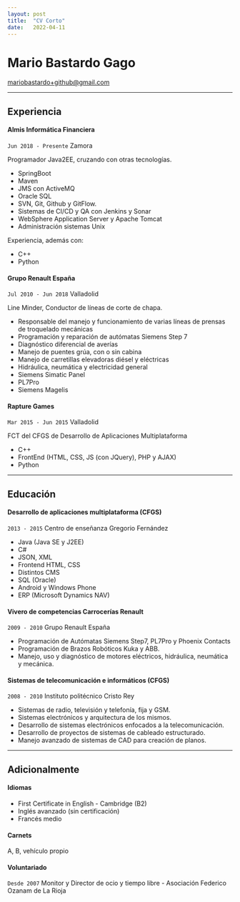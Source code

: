 ```yaml
---
layout: post
title:  "CV Corto"
date:   2022-04-11
---
```


# Mario Bastardo Gago
mariobastardo+github@gmail.com

---

## Experiencia

#### Almis Informática Financiera 
`Jun 2018 - Presente` Zamora

Programador Java2EE, cruzando con otras tecnologías.
* SpringBoot
* Maven
* JMS con ActiveMQ
* Oracle SQL
* SVN, Git, Github y GitFlow.
* Sistemas de CI/CD y QA con Jenkins y Sonar
* WebSphere Application Server y Apache Tomcat
* Administración sistemas Unix

Experiencia, además con:
* C++
* Python

#### Grupo Renault España 
`Jul 2010 - Jun 2018` Valladolid

Line Minder, Conductor de líneas de corte de chapa.

* Responsable del manejo y funcionamiento de varias líneas de prensas de troquelado mecánicas
* Programación y reparación de autómatas Siemens Step 7
* Diagnóstico diferencial de averías
* Manejo de puentes grúa, con o sin cabina
* Manejo de carretillas elevadoras diésel y eléctricas
* Hidráulica, neumática y electricidad general
* Siemens Simatic Panel
* PL7Pro
* Siemens Magelis

#### Rapture Games
`Mar 2015 - Jun 2015` Valladolid

FCT del CFGS de Desarrollo de Aplicaciones Multiplataforma
* C++
* FrontEnd (HTML, CSS, JS (con JQuery), PHP y AJAX)
* Python

---

## Educación

#### Desarrollo de aplicaciones multiplataforma (CFGS)
`2013 - 2015` Centro de enseñanza Gregorio Fernández


* Java (Java SE y J2EE)
* C\# 
* JSON, XML
* Frontend HTML, CSS
* Distintos CMS
* SQL (Oracle)
* Android y Windows Phone
* ERP (Microsoft Dynamics NAV)

#### Vivero de competencias Carrocerías Renault
`2009 - 2010` Grupo Renault España

* Programación de Autómatas Siemens Step7, PL7Pro y Phoenix Contacts
* Programación de Brazos Robóticos Kuka y ABB.
* Manejo, uso y diagnóstico de motores eléctricos, hidráulica, neumática y mecánica.

#### Sistemas de telecomunicación e informáticos (CFGS)
`2008 - 2010` Instituto politécnico Cristo Rey

* Sistemas de radio, televisión y telefonía, fija y GSM. 
* Sistemas electrónicos y arquitectura de los mismos.
* Desarrollo de sistemas electrónicos enfocados a la telecomunicación.
* Desarrollo de proyectos de sistemas de cableado estructurado.
* Manejo avanzado de sistemas de CAD para creación de planos.

---

## Adicionalmente

#### Idiomas
* First Certificate in English - Cambridge (B2)
* Inglés avanzado (sin certificación)
* Francés medio

#### Carnets
A, B, vehículo propio

#### Voluntariado
`Desde 2007` Monitor y Director de ocio y tiempo libre - 
Asociación Federico Ozanam de La Rioja
